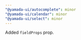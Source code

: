 ```yaml
---
"@yamada-ui/autocomplete": minor
"@yamada-ui/calendar": minor
"@yamada-ui/select": minor
---
```


Added `fieldProps` prop.
